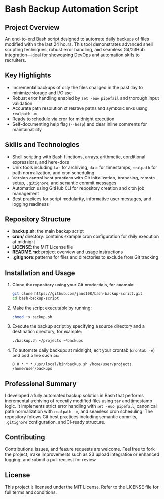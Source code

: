# Bash Backup Automation Script

## Project Overview

An end-to-end Bash script designed to automate daily backups of files modified within the last 24 hours. This tool demonstrates advanced shell scripting techniques, robust error handling, and seamless Git/GitHub integration—ideal for showcasing DevOps and automation skills to recruiters.

## Key Highlights

- Incremental backups of only the files changed in the past day to minimize storage and I/O use
- Robust error handling enabled by `set -euo pipefail` and thorough input validation
- Accurate path resolution of relative paths and symbolic links using `realpath -m`
- Ready to schedule via cron for midnight execution
- Self-documenting help flag (`--help`) and clear inline comments for maintainability

## Skills and Technologies

- Shell scripting with Bash functions, arrays, arithmetic, conditional expressions, and here-docs
- Unix tools including `tar` for archiving, `date` for timestamps, `realpath` for path normalization, and cron scheduling
- Version control best practices with Git initialization, branching, remote setup, `.gitignore`, and semantic commit messages
- Automation using GitHub CLI for repository creation and cron job management
- Best practices for script modularity, informative user messages, and logging readiness

## Repository Structure

- **backup.sh**: the main backup script
- **cron/** directory: contains example cron configuration for daily execution at midnight
- **LICENSE**: the MIT License file
- **README.md**: project overview and usage instructions
- **.gitignore**: patterns for files and directories to exclude from Git tracking

## Installation and Usage

1. Clone the repository using your Git credentials, for example:
   ```bash
   git clone https://github.com/jans108/bash-backup-script.git
   cd bash-backup-script
   ```
2. Make the script executable by running:
   ```bash
   chmod +x backup.sh
   ```
3. Execute the backup script by specifying a source directory and a destination directory, for example:
   ```bash
   ./backup.sh ~/projects ~/backups
   ```
4. To automate daily backups at midnight, edit your crontab (`crontab -e`) and add a line such as:
   ```cron
   0 0 * * * /usr/local/bin/backup.sh /home/user/projects /home/user/backups
   ```

## Professional Summary

I developed a fully automated backup solution in Bash that performs incremental archiving of recently modified files using `tar` and timestamp logic. It implements strict error handling with `set -euo pipefail`, canonical path normalization with `realpath -m`, and seamless cron scheduling. The repository follows Git best practices including semantic commits, `.gitignore` configuration, and CI-ready structure.

## Contributing

Contributions, issues, and feature requests are welcome. Feel free to fork the project, make improvements such as S3 upload integration or enhanced logging, and submit a pull request for review.

## License

This project is licensed under the MIT License. Refer to the LICENSE file for full terms and conditions.

